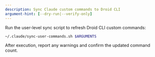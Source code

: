 ```yaml
---
description: Sync Claude custom commands to Droid CLI
argument-hint: [--dry-run|--verify-only]
---
```


Run the user-level sync script to refresh Droid CLI custom commands:

```bash
~/.claude/sync-user-commands.sh $ARGUMENTS
```

After execution, report any warnings and confirm the updated command count.
